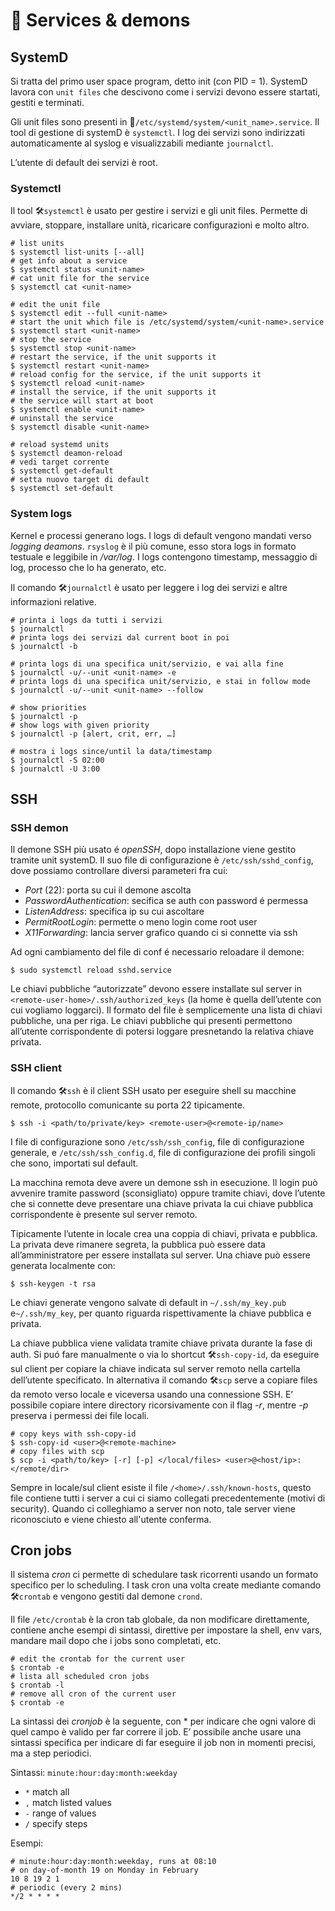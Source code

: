 # 📡 Services & demons

## SystemD

Si tratta del primo user space program, detto init (con PID = 1). SystemD lavora con `unit
files` che descivono come i servizi devono essere startati, gestiti e terminati.

Gli unit files sono presenti in 📄`/etc/systemd/system/<unit_name>.service`. Il tool di gestione
di systemD è `systemctl`. I log dei servizi sono indirizzati automaticamente al syslog e
visualizzabili mediante `journalctl`.

L’utente di default dei servizi è root.

### Systemctl

Il tool 🛠️`systemctl` è usato per gestire i servizi e gli unit files. Permette di avviare,
stoppare, installare unità, ricaricare configurazioni e molto altro.

```shell
# list units
$ systemctl list-units [--all]
# get info about a service
$ systemctl status <unit-name>
# cat unit file for the service
$ systemctl cat <unit-name>

# edit the unit file 
$ systemctl edit --full <unit-name>
# start the unit which file is /etc/systemd/system/<unit-name>.service 
$ systemctl start <unit-name>
# stop the service
$ systemctl stop <unit-name>
# restart the service, if the unit supports it
$ systemctl restart <unit-name>
# reload config for the service, if the unit supports it
$ systemctl reload <unit-name>
# install the service, if the unit supports it
# the service will start at boot
$ systemctl enable <unit-name>
# uninstall the service
$ systemctl disable <unit-name>

# reload systemd units
$ systemctl deamon-reload 
# vedi target corrente
$ systemctl get-default		
# setta nuovo target di default
$ systemctl set-default 		
```

### System logs

Kernel e processi generano logs. I logs di default vengono mandati verso _logging deamons_.
`rsyslog` è il più comune, esso stora logs in formato testuale e leggibile in _/var/log_. I
logs contengono timestamp, messaggio di log, processo che lo ha generato, etc.

Il comando 🛠️`journalctl` è usato per leggere i log dei servizi e altre informazioni relative.

```shell
# printa i logs da tutti i servizi
$ journalctl		
# printa logs dei servizi dal current boot in poi
$ journalctl -b		

# printa logs di una specifica unit/servizio, e vai alla fine
$ journalctl -u/--unit <unit-name> -e
# printa logs di una specifica unit/servizio, e stai in follow mode
$ journalctl -u/--unit <unit-name> --follow

# show priorities
$ journalctl -p
# show logs with given priority
$ journalctl -p [alert, crit, err, …]

# mostra i logs since/until la data/timestamp
$ journalctl -S 02:00 
$ journalctl -U 3:00
```

## SSH

### SSH demon

Il demone SSH più usato é _openSSH_, dopo installazione viene gestito tramite unit systemD.
Il suo file di configurazione è `/etc/ssh/sshd_config`, dove possiamo controllare diversi
parameteri fra cui:

- _Port_ (22): porta su cui il demone ascolta
- _PasswordAuthentication_: secifica se auth con password é permessa
- _ListenAddress_: specifica ip su cui ascoltare
- _PermitRootLogin_: permette o meno login come root user
- _X11Forwarding_: lancia server grafico quando ci si connette via ssh

Ad ogni cambiamento del file di conf é necessario reloadare il demone:

```shell
$ sudo systemctl reload sshd.service
```

Le chiavi pubbliche “autorizzate” devono essere installate sul server in
`<remote-user-home>/.ssh/authorized_keys` (la home è quella dell’utente con cui vogliamo
loggarci). Il formato del file è semplicemente una lista di chiavi pubbliche, una per riga.
Le chiavi pubbliche qui presenti permettono all’utente corrispondente di potersi
loggare presnetando la relativa chiave privata.

### SSH client

Il comando 🛠️`ssh` è il client SSH usato per eseguire shell su macchine remote, protocollo
comunicante su porta 22 tipicamente.

```shell
$ ssh -i <path/to/private/key> <remote-user>@<remote-ip/name>
```

I file di configurazione sono `/etc/ssh/ssh_config`, file di configurazione generale, e
`/etc/ssh/ssh_config.d`, file di configurazione dei profili singoli che sono, importati sul
default.

La macchina remota deve avere un demone ssh in esecuzione. Il login può avvenire tramite
password (sconsigliato) oppure tramite chiavi, dove l’utente che si connette deve presentare
una chiave privata la cui chiave pubblica corrispondente è presente sul server remoto.

Tipicamente l’utente in locale crea una coppia di chiavi, privata e pubblica. La privata
deve rimanere segreta, la pubblica può essere data all’amministratore per essere
installata sul server. Una chiave può essere generata localmente con:

```shell
$ ssh-keygen -t rsa
```

Le chiavi generate vengono salvate di default in `~/.ssh/my_key.pub` e`~/.ssh/my_key`, per
quanto riguarda rispettivamente la chiave pubblica e privata.

La chiave pubblica viene validata tramite chiave privata durante la fase di auth.
Si puó fare manualmente o via lo shortcut 🛠`ssh-copy-id`, da eseguire sul client per copiare
la chiave indicata sul server remoto nella cartella dell’utente specificato. In alternativa
il comando 🛠️`scp` serve a copiare files da remoto verso locale e viceversa usando una
connessione SSH. E’ possibile copiare intere directory ricorsivamente con il flag _-r_,
mentre _-p_ preserva i permessi dei file locali.

```shell
# copy keys with ssh-copy-id 
$ ssh-copy-id <user>@<remote-machine>
# copy files with scp
$ scp -i <path/to/key> [-r] [-p] </local/files> <user>@<host/ip>:</remote/dir>
```

Sempre in locale/sul client esiste il file `/<home>/.ssh/known-hosts`, questo file contiene
tutti i server a cui ci siamo collegati precedentemente (motivi di security). Quando ci
colleghiamo a server non noto, tale server viene riconosciuto e viene chiesto all'utente
conferma.

## Cron jobs

Il sistema _cron_ ci permette di schedulare task ricorrenti usando un formato specifico per lo
scheduling. I task cron una volta create mediante comando 🛠`crontab` e vengono gestiti dal
demone `crond`.

Il file `/etc/crontab` è la cron tab globale, da non modificare direttamente, contiene anche
esempi di sintassi, direttive per impostare la shell, env vars, mandare mail dopo che i
jobs sono completati, etc.

```shell
# edit the crontab for the current user
$ crontab -e	
# lista all scheduled cron jobs
$ crontab -l 	
# remove all cron of the current user
$ crontab -e
```

La sintassi dei _cronjob_ è la seguente, con * per indicare che ogni valore di quel campo è
valido per far correre il job. E’ possibile anche usare una sintassi specifica per indicare
di far eseguire il job non in momenti precisi, ma a step periodici.

Sintassi: `minute:hour:day:month:weekday`

- `*` match all
- `,` match listed values
- `-` range of values
- `/` specify steps

Esempi:

```shell
# minute:hour:day:month:weekday, runs at 08:10 
# on day-of-month 19 on Monday in February
10 8 19 2 1
# periodic (every 2 mins)
*/2 * * * * 
```


